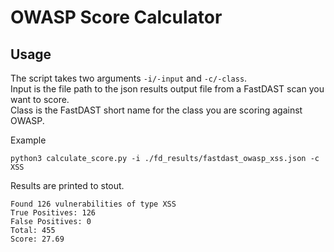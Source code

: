 # OWASP Score Calculator

## Usage
The script takes two arguments `-i/-input` and `-c/-class`.  
Input is the file path to the json results output file from a FastDAST scan you want to score.  
Class is the FastDAST short name for the class you are scoring against OWASP.  

Example 
```
python3 calculate_score.py -i ./fd_results/fastdast_owasp_xss.json -c XSS
```

Results are printed to stout.

```
Found 126 vulnerabilities of type XSS
True Positives: 126
False Positives: 0
Total: 455
Score: 27.69
```